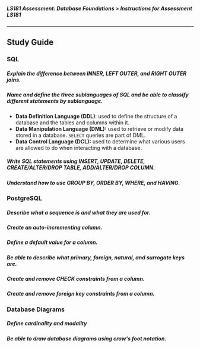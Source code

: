 ##### LS181 Assessment: Database Foundations > Instructions for Assessment LS181

---

## Study Guide

### SQL

##### Explain the difference between INNER, LEFT OUTER, and RIGHT OUTER joins.

##### Name and define the three sublanguages of SQL and be able to classify different statements by sublanguage.

* **Data Definition Language (DDL)**: used to define the structure of a database and the tables and columns within it.
* **Data Manipulation Language (DML):** used to retrieve or modify data stored in a database. `SELECT` queries are part of DML.
* **Data Control Language (DCL):** used to determine what various users are allowed to do when interacting with a database.

##### Write SQL statements using INSERT, UPDATE, DELETE, CREATE/ALTER/DROP TABLE, ADD/ALTER/DROP COLUMN.

##### Understand how to use GROUP BY, ORDER BY, WHERE, and HAVING.

### PostgreSQL

##### Describe what a sequence is and what they are used for.

##### Create an auto-incrementing column.

##### Define a default value for a column.

##### Be able to describe what primary, foreign, natural, and surrogate keys are.

##### Create and remove CHECK constraints from a column.

##### Create and remove foreign key constraints from a column.

### Database Diagrams

##### Define cardinality and modality

##### Be able to draw database diagrams using crow's foot notation.